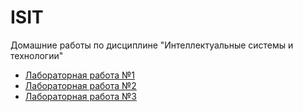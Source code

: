 # ISIT
Домашние работы по дисциплине "Интеллектуальные системы и технологии"

- [Лабораторная работа №1](./Лабораторная%20работа%201/)
- [Лабораторная работа №2](./Лабораторная%20работа%202/)
- [Лабораторная работа №3](./Лабораторная%20работа%203/)
